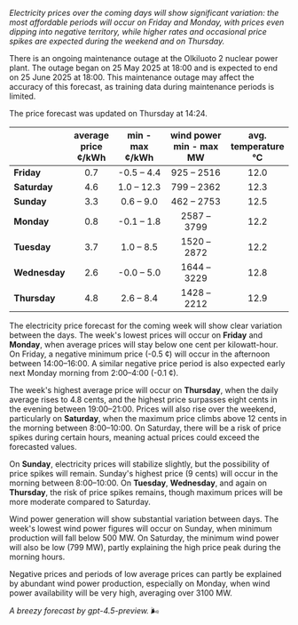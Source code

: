 *Electricity prices over the coming days will show significant variation: the most affordable periods will occur on Friday and Monday, with prices even dipping into negative territory, while higher rates and occasional price spikes are expected during the weekend and on Thursday.*

There is an ongoing maintenance outage at the Olkiluoto 2 nuclear power plant. The outage began on 25 May 2025 at 18:00 and is expected to end on 25 June 2025 at 18:00. This maintenance outage may affect the accuracy of this forecast, as training data during maintenance periods is limited.

The price forecast was updated on Thursday at 14:24.

|             | average<br>price<br>¢/kWh | min - max<br>¢/kWh | wind power<br>min - max<br>MW | avg.<br>temperature<br>°C |
|:------------|:-------------------------:|:------------------:|:-----------------------------:|:-------------------------:|
| **Friday**      |           0.7             |     -0.5 – 4.4     |          925 – 2516          |            12.0           |
| **Saturday**    |           4.6             |     1.0 – 12.3     |          799 – 2362          |            12.3           |
| **Sunday**      |           3.3             |     0.6 – 9.0      |          462 – 2753          |            12.5           |
| **Monday**      |           0.8             |     -0.1 – 1.8     |         2587 – 3799          |            12.2           |
| **Tuesday**     |           3.7             |     1.0 – 8.5      |         1520 – 2872          |            12.2           |
| **Wednesday**   |           2.6             |     -0.0 – 5.0     |         1644 – 3229          |            12.8           |
| **Thursday**    |           4.8             |     2.6 – 8.4      |         1428 – 2212          |            12.9           |

The electricity price forecast for the coming week will show clear variation between the days. The week's lowest prices will occur on **Friday** and **Monday**, when average prices will stay below one cent per kilowatt-hour. On Friday, a negative minimum price (-0.5 ¢) will occur in the afternoon between 14:00–16:00. A similar negative price period is also expected early next Monday morning from 2:00–4:00 (-0.1 ¢).

The week's highest average price will occur on **Thursday**, when the daily average rises to 4.8 cents, and the highest price surpasses eight cents in the evening between 19:00–21:00. Prices will also rise over the weekend, particularly on **Saturday**, when the maximum price climbs above 12 cents in the morning between 8:00–10:00. On Saturday, there will be a risk of price spikes during certain hours, meaning actual prices could exceed the forecasted values.

On **Sunday**, electricity prices will stabilize slightly, but the possibility of price spikes will remain. Sunday's highest price (9 cents) will occur in the morning between 8:00–10:00. On **Tuesday**, **Wednesday**, and again on **Thursday**, the risk of price spikes remains, though maximum prices will be more moderate compared to Saturday.

Wind power generation will show substantial variation between days. The week's lowest wind power figures will occur on Sunday, when minimum production will fall below 500 MW. On Saturday, the minimum wind power will also be low (799 MW), partly explaining the high price peak during the morning hours.

Negative prices and periods of low average prices can partly be explained by abundant wind power production, especially on Monday, when wind power availability will be very high, averaging over 3100 MW.

*A breezy forecast by gpt-4.5-preview.* 🌬️
